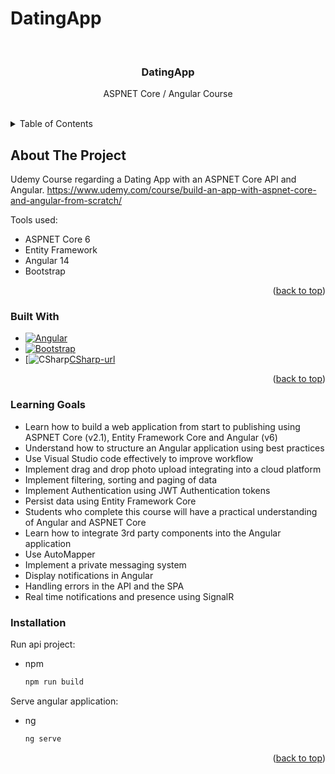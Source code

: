 # DatingApp

<a name="readme-top"></a>

<!-- PROJECT TITLE -->
<br />
<div align="center">
  <h3 align="center">DatingApp</h3>
  <p align="center">
    ASPNET Core / Angular Course
  </p>
</div>

<br />

<!-- TABLE OF CONTENTS -->
<details>
  <summary>Table of Contents</summary>
  <ol>
    <li>
      <a href="#about-the-project">About The Project</a>
      <ul>
        <li><a href="#built-with">Built With</a></li>
      </ul>
    </li>
    <li><a href="#learning-goals">Learning Goals</a></li>
    <li><a href="#installation">Installation</a></li>
  </ol>
</details>

<!-- ABOUT THE PROJECT -->
## About The Project
Udemy Course regarding a Dating App with an ASPNET Core API and Angular.
https://www.udemy.com/course/build-an-app-with-aspnet-core-and-angular-from-scratch/

Tools used:
* ASPNET Core 6
* Entity Framework 
* Angular 14
* Bootstrap

<p align="right">(<a href="#readme-top">back to top</a>)</p>

### Built With
* [![Angular][Angular.io]][Angular-url]
* [![Bootstrap][Bootstrap.com]][Bootstrap-url]
* [![CSharp][CSharp.com][CSharp-url]
<p align="right">(<a href="#readme-top">back to top</a>)</p>

### Learning Goals
* Learn how to build a web application from start to publishing using ASPNET Core (v2.1), Entity Framework Core and Angular (v6)
* Understand how to structure an Angular application using best practices
* Use Visual Studio code effectively to improve workflow
* Implement drag and drop photo upload integrating into a cloud platform
* Implement filtering, sorting and paging of data
* Implement Authentication using JWT Authentication tokens
* Persist data using Entity Framework Core
* Students who complete this course will have a practical understanding of Angular and ASPNET Core
* Learn how to integrate 3rd party components into the Angular application
* Use AutoMapper
* Implement a private messaging system
* Display notifications in Angular
* Handling errors in the API and the SPA
* Real time notifications and presence using SignalR

### Installation
Run api project:
* npm
  ```sh
  npm run build
  ```

Serve angular application:
* ng
  ```sh
  ng serve
  ```
<p align="right">(<a href="#readme-top">back to top</a>)</p>


<!-- MARKDOWN LINKS & IMAGES -->
<!-- https://www.markdownguide.org/basic-syntax/#reference-style-links -->
[contributors-shield]: https://img.shields.io/github/contributors/othneildrew/Best-README-Template.svg?style=for-the-badge
[contributors-url]: https://github.com/othneildrew/Best-README-Template/graphs/contributors
[forks-shield]: https://img.shields.io/github/forks/othneildrew/Best-README-Template.svg?style=for-the-badge
[forks-url]: https://github.com/othneildrew/Best-README-Template/network/members
[stars-shield]: https://img.shields.io/github/stars/othneildrew/Best-README-Template.svg?style=for-the-badge
[stars-url]: https://github.com/othneildrew/Best-README-Template/stargazers
[issues-shield]: https://img.shields.io/github/issues/othneildrew/Best-README-Template.svg?style=for-the-badge
[issues-url]: https://github.com/othneildrew/Best-README-Template/issues
[license-shield]: https://img.shields.io/github/license/othneildrew/Best-README-Template.svg?style=for-the-badge
[license-url]: https://github.com/othneildrew/Best-README-Template/blob/master/LICENSE.txt
[linkedin-shield]: https://img.shields.io/badge/-LinkedIn-black.svg?style=for-the-badge&logo=linkedin&colorB=555
[linkedin-url]: https://linkedin.com/in/othneildrew
[product-screenshot]: images/screenshot.png
[Next.js]: https://img.shields.io/badge/next.js-000000?style=for-the-badge&logo=nextdotjs&logoColor=white
[Next-url]: https://nextjs.org/
[React.js]: https://img.shields.io/badge/React-20232A?style=for-the-badge&logo=react&logoColor=61DAFB
[React-url]: https://reactjs.org/
[Vue.js]: https://img.shields.io/badge/Vue.js-35495E?style=for-the-badge&logo=vuedotjs&logoColor=4FC08D
[Vue-url]: https://vuejs.org/
[Angular.io]: https://img.shields.io/badge/Angular-DD0031?style=for-the-badge&logo=angular&logoColor=white
[Angular-url]: https://angular.io/
[Svelte.dev]: https://img.shields.io/badge/Svelte-4A4A55?style=for-the-badge&logo=svelte&logoColor=FF3E00
[Svelte-url]: https://svelte.dev/
[Laravel.com]: https://img.shields.io/badge/Laravel-FF2D20?style=for-the-badge&logo=laravel&logoColor=white
[Laravel-url]: https://laravel.com
[Bootstrap.com]: https://img.shields.io/badge/Bootstrap-563D7C?style=for-the-badge&logo=bootstrap&logoColor=white
[Bootstrap-url]: https://getbootstrap.com
[JQuery.com]: https://img.shields.io/badge/jQuery-0769AD?style=for-the-badge&logo=jquery&logoColor=white
[JQuery-url]: https://jquery.com 
[CSharp.com]: https://img.shields.io/badge/c%23-%23239120.svg?style=for-the-badge&logo=c-sharp&logoColor=white
[CSharp-url]: https://dotnet.microsoft.com/en-us/download
